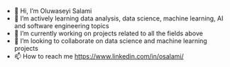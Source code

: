 - 👋 Hi, I’m Oluwaseyi Salami
- 👀 I’m actively learning data analysis, data science, machine learning, AI and software engineering topics
- 🌱 I’m currently working on projects related to all the fields above
- 💞️ I’m looking to collaborate on data science and machine learning projects
- 📫 How to reach me https://www.linkedin.com/in/osalami/

<!---
Pinerealm/Pinerealm is a ✨ special ✨ repository because its `README.md` (this file) appears on your GitHub profile.
You can click the Preview link to take a look at your changes.
--->
